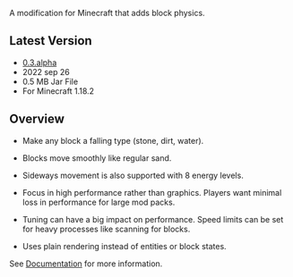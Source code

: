 A modification for Minecraft that adds block physics.

## Latest Version
 - [0.3.alpha](https://github.com/SynchroField/Floaxial/releases/download/0.3.alpha/Floaxial-0.3.alpha.jar) 
 - 2022 sep 26
 - 0.5 MB Jar File
 - For Minecraft 1.18.2

## Overview

 - Make any block a falling type (stone, dirt, water).

 - Blocks move smoothly like regular sand.
 
 - Sideways movement is also supported with 8 energy levels.

 - Focus in high performance rather than graphics.  Players want minimal loss in performance for large mod packs.

 - Tuning can have a big impact on performance.  Speed limits can be set for heavy processes like scanning for blocks.

 - Uses plain rendering instead of entities or block states.

See [Documentation](https://github.com/SynchroField/Floaxial/wiki) for more information.
